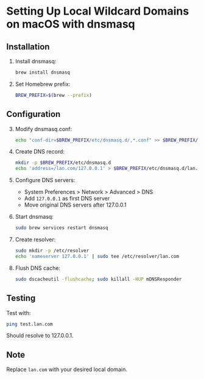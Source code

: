 
# Setting Up Local Wildcard Domains on macOS with dnsmasq

## Installation

1. Install dnsmasq:
   ```bash
   brew install dnsmasq
   ```

2. Set Homebrew prefix:
   ```bash
   BREW_PREFIX=$(brew --prefix)
   ```

## Configuration

3. Modify dnsmasq.conf:
   ```bash
   echo "conf-dir=$BREW_PREFIX/etc/dnsmasq.d/,*.conf" >> $BREW_PREFIX/etc/dnsmasq.conf
   ```

4. Create DNS record:
   ```bash
   mkdir -p $BREW_PREFIX/etc/dnsmasq.d
   echo 'address=/lan.com/127.0.0.1' > $BREW_PREFIX/etc/dnsmasq.d/lan.conf
   ```

5. Configure DNS servers:
   - System Preferences > Network > Advanced > DNS
   - Add `127.0.0.1` as first DNS server
   - Move original DNS servers after 127.0.0.1

6. Start dnsmasq:
   ```bash
   sudo brew services restart dnsmasq
   ```

7. Create resolver:
   ```bash
   sudo mkdir -p /etc/resolver
   echo 'nameserver 127.0.0.1' | sudo tee /etc/resolver/lan.com
   ```

8. Flush DNS cache:
   ```bash
   sudo dscacheutil -flushcache; sudo killall -HUP mDNSResponder
   ```

## Testing

Test with:
```bash
ping test.lan.com
```

Should resolve to 127.0.0.1.

## Note

Replace `lan.com` with your desired local domain.
